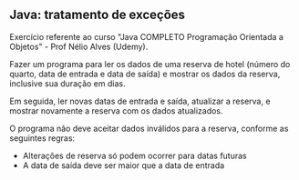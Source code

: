 
## Java: tratamento de exceções

Exercício referente ao curso "Java COMPLETO Programação Orientada a Objetos" - Prof Nélio Alves (Udemy).



Fazer um programa para ler os dados de uma reserva de hotel (número do quarto, data
de entrada e data de saída) e mostrar os dados da reserva, inclusive sua duração em
dias.

Em seguida, ler novas datas de entrada e saída, atualizar a reserva, e mostrar
novamente a reserva com os dados atualizados.

O programa não deve aceitar dados inválidos para a reserva, conforme as seguintes regras:
- Alterações de reserva só podem ocorrer para datas futuras
- A data de saída deve ser maior que a data de entrada

    